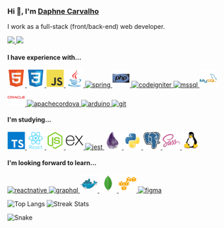 ### Hi 👋, I'm [Daphne Carvalho](https://www.linkedin.com/in/daphnecarvalho/)

I work as a full-stack (front/back-end) web developer.

<a href="https://www.linkedin.com/in/daphnecarvalho/" target="blank">
  <img 
    src="https://img.shields.io/badge/-daphnecarvalho-blue?style=flat-square&logo=Linkedin&logoColor=white&link=https://www.linkedin.com/in/daphnecarvalho/" 
    target="_blank" 
    height="25"
  />
</a>

<a href="mailto:talk@daphnecarvalho.dev" target="blank">
  <img 
    src="https://img.shields.io/badge/-talk@daphnecarvalho.dev-c14438?style=flat-square&logo=Gmail&logoColor=white&link=mailto:talk@daphnecarvalho.dev)" 
    target="_blank" 
    height="25"
  />
</a>

#### I have experience with...

<a href="https://www.w3.org/html/" target="_blank" rel="noreferrer">
  <img 
    src="https://raw.githubusercontent.com/devicons/devicon/master/icons/html5/html5-original.svg"
    alt="html5"
    width="40"
    height="40"
  />
</a>

<a href="https://www.w3schools.com/css/" target="_blank" rel="noreferrer">
  <img 
    src="https://raw.githubusercontent.com/devicons/devicon/master/icons/css3/css3-original.svg"
    alt="css3"
    width="40"
    height="40"
  />
</a>

<a href="https://www.javascript.com/" target="_blank" rel="noreferrer">
  <img 
    src="https://raw.githubusercontent.com/devicons/devicon/master/icons/javascript/javascript-original.svg"
    alt="javascript"
    width="40"
    height="40"
  >
</a>

<a href="https://www.java.com/pt-BR/" target="_blank" rel="noreferrer">
  <img
    src="https://raw.githubusercontent.com/devicons/devicon/master/icons/java/java-original.svg"
    alt="java"
    width="40"
    height="40"
  />
</a>

<a href="https://spring.io/" target="_blank" rel="noreferrer"> 
  <img src="https://www.vectorlogo.zone/logos/springio/springio-icon.svg" alt="spring" width="40" height="40"/> 
</a> 

<a href="https://www.php.net/" target="_blank" rel="noreferrer">
  <img
    src="https://raw.githubusercontent.com/devicons/devicon/master/icons/php/php-original.svg"
    alt="php"
    width="40"
    height="40"
  />
</a>

<a href="https://codeigniter.com" target="_blank" rel="noreferrer"> 
  <img src="https://cdn.worldvectorlogo.com/logos/codeigniter.svg" alt="codeigniter" width="40" height="40"/> 
</a> 

<a href="https://www.microsoft.com/en-us/sql-server" target="_blank" rel="noreferrer"> 
  <img src="https://www.svgrepo.com/show/303229/microsoft-sql-server-logo.svg" alt="mssql" width="40" height="40"/> 
</a> 

<a href="https://www.mysql.com/" target="_blank" rel="noreferrer"> 
  <img src="https://raw.githubusercontent.com/devicons/devicon/master/icons/mysql/mysql-original-wordmark.svg" alt="mysql" width="40" height="40"/> 
</a> 

<a href="https://www.oracle.com/" target="_blank" rel="noreferrer"> 
  <img src="https://raw.githubusercontent.com/devicons/devicon/master/icons/oracle/oracle-original.svg" alt="oracle" width="40" height="40"/> 
</a>

<a href="https://cordova.apache.org/" target="_blank" rel="noreferrer">
  <img src="https://www.vectorlogo.zone/logos/apache_cordova/apache_cordova-icon.svg" alt="apachecordova" width="40" height="40"/> 
</a>

<a href="https://www.arduino.cc/" target="_blank" rel="noreferrer"> 
  <img src="https://cdn.worldvectorlogo.com/logos/arduino-1.svg" alt="arduino" width="40" height="40"/> 
</a> 

<a href="https://git-scm.com/" target="_blank" rel="noreferrer"> 
  <img src="https://www.vectorlogo.zone/logos/git-scm/git-scm-icon.svg" alt="git" width="40" height="40"/> 
</a>

#### I'm studying...

<a href="https://www.typescriptlang.org/" target="_blank" rel="noreferrer">
  <img
    src="https://raw.githubusercontent.com/devicons/devicon/master/icons/typescript/typescript-original.svg"
    alt="typescript"
    width="40"
    height="40"
  />
</a>

<a href="https://reactjs.org/" target="_blank" rel="noreferrer">
  <img
    src="https://raw.githubusercontent.com/devicons/devicon/master/icons/react/react-original-wordmark.svg"
    alt="react"
    width="40"
    height="40"
  />
</a>

<a href="https://nodejs.org" target="_blank" rel="noreferrer">
  <img
    src="https://raw.githubusercontent.com/devicons/devicon/master/icons/nodejs/nodejs-original.svg"
    alt="nodejs"
    width="40"
    height="40"
  />
</a>

<a href="https://expressjs.com" target="_blank" rel="noreferrer"> 
  <img src="https://raw.githubusercontent.com/devicons/devicon/master/icons/express/express-original.svg" alt="express" width="40" height="40"/> 
</a> 

<a href="https://jestjs.io" target="_blank" rel="noreferrer"> 
  <img src="https://www.vectorlogo.zone/logos/jestjsio/jestjsio-icon.svg" alt="jest" width="40" height="40"/> 
</a> 

<a href="https://elixir-lang.org/" target="_blank" rel="noreferrer">
  <img
    src="https://raw.githubusercontent.com/devicons/devicon/master/icons/elixir/elixir-original.svg"
    alt="elixir"
    width="40"
    height="40"
  />
</a>

<a href="https://www.python.org/" target="_blank" rel="noreferrer">
  <img
    src="https://raw.githubusercontent.com/devicons/devicon/master/icons/python/python-original.svg"
    alt="python"
    width="40"
    height="40"
  />
</a>

<a href="https://www.postgresql.org/" target="_blank" rel="noreferrer">
  <img
    src="https://raw.githubusercontent.com/devicons/devicon/master/icons/postgresql/postgresql-original.svg"
    alt="postgresql"
    width="40"
    height="40"
  />
</a>

<a href="https://sass-lang.com/" target="_blank" rel="noreferrer">
  <img 
    src="https://raw.githubusercontent.com/devicons/devicon/master/icons/sass/sass-original.svg"
    alt="sass"
    width="40"
    height="40"
  />
</a>

<a href="https://www.linux.org/" target="_blank" rel="noreferrer"> 
  <img 
     src="https://raw.githubusercontent.com/devicons/devicon/master/icons/linux/linux-original.svg" 
     alt="linux" 
     width="40" 
     height="40"
  /> 
</a> 

#### I'm looking forward to learn...

<a href="https://reactnative.dev/" target="_blank" rel="noreferrer"> 
  <img src="https://reactnative.dev/img/header_logo.svg" alt="reactnative" width="40" height="40"/> 
</a>

<a href="https://graphql.org/" target="_blank" rel="noreferrer">
  <img
    src="https://www.vectorlogo.zone/logos/graphql/graphql-icon.svg"
    alt="graphql"
    width="40"
    height="40"
  />
</a>

<a href="https://www.docker.com/" target="_blank" rel="noreferrer">
  <img
    src="https://raw.githubusercontent.com/devicons/devicon/master/icons/docker/docker-original.svg"
    alt="docker"
    width="40"
    height="40"
  />
</a>

<a href="https://www.mongodb.com/" target="_blank" rel="noreferrer">
  <img
    src="https://raw.githubusercontent.com/devicons/devicon/master/icons/mongodb/mongodb-original.svg"
    alt="mongodb"
    width="40"
    height="40"
  />
</a>

<a href="https://aws.amazon.com" target="_blank" rel="noreferrer"> 
  <img src="https://raw.githubusercontent.com/devicons/devicon/master/icons/amazonwebservices/amazonwebservices-original.svg" alt="aws" width="40" height="40"/> 
</a>

<a href="https://www.figma.com/" target="_blank" rel="noreferrer"> 
  <img src="https://www.vectorlogo.zone/logos/figma/figma-icon.svg" alt="figma" width="40" height="40"/> 
</a> 


![Top Langs](https://github-readme-stats.vercel.app/api/top-langs/?username=daphnecarvalho&hide_border=true&locale=en&layout=compact&langs_count=10&hide=shell&theme=dracula)
![Streak Stats](http://github-readme-streak-stats.herokuapp.com?user=daphnecarvalho&theme=dracula&hide_border=true&date_format=j%20M%5B%20Y%5D)

![Snake](https://github.com/daphnecarvalho/daphnecarvalho/blob/output/github-contribution-grid-snake.svg)
